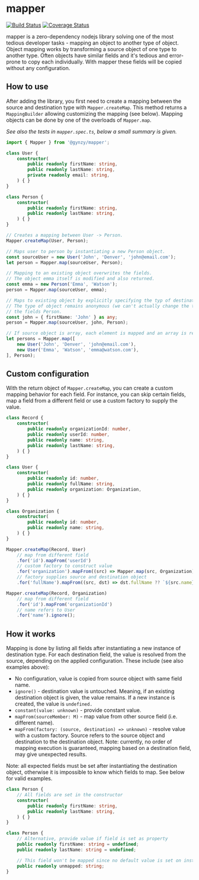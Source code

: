 # mapper

[![Build Status](https://travis-ci.org/gynzy/mapper.svg?branch=master)](https://travis-ci.org/gynzy/mapper)
[![Coverage Status](https://coveralls.io/repos/github/gynzy/mapper/badge.svg?branch=master)](https://coveralls.io/github/gynzy/mapper?branch=master)

mapper is a zero-dependency nodejs library solving one of the most tedious developer tasks - mapping an object to another type of object. Object mapping works by transforming a source object of one type to another type. Often objects have similar fields and it's tedious and error-prone to copy each individually. With mapper these fields will be copied without any configuration.

## How to use

After adding the library, you first need to create a mapping between the source and destination type with `Mapper.createMap`. This method returns a `MappingBuilder` allowing customizing the mapping (see below). Mapping objects can be done by one of the overloads of `Mapper.map`.

_See also the tests in `mapper.spec.ts`, below a small summary is given._

```ts
import { Mapper } from '@gynzy/mapper';

class User {
    constructor(
        public readonly firstName: string,
        public readonly lastName: string,
        private readonly email: string,
    ) { }
}

class Person {
    constructor(
        public readonly firstName: string,
        public readonly lastName: string,
    ) { }
}

// Creates a mapping between User -> Person.
Mapper.createMap(User, Person);

// Maps user to person by instantiating a new Person object.
const sourceUser = new User('John', 'Denver', 'john@email.com');
let person = Mapper.map(sourceUser, Person);

// Mapping to an existing object overwrites the fields.
// The object emma itself is modified and also returned.
const emma = new Person('Emma', 'Watson');
person = Mapper.map(sourceUser, emma);

// Maps to existing object by explicitly specifying the typ of destination object.
// The type of object remains anonymous (we can't actually change the type) but it is mapped with
// the fields Person.
const john = { firstName: 'John' } as any;
person = Mapper.map(sourceUser, john, Person);

// If source object is array, each element is mapped and an array is returned.
let persons = Mapper.map([
    new User('John', 'Denver', 'john@email.com'),
    new User('Emma', 'Watson', 'emma@watson.com'),
], Person);
```

## Custom configuration

With the return object of `Mapper.createMap`, you can create a custom mapping behavior for each field. For instance, you can skip certain fields, map a field from a different field or use a custom factory to supply the value.

```ts
class Record {
    constructor(
        public readonly organizationId: number,
        public readonly userId: number,
        public readonly name: string,
        public readonly lastName: string,
    ) { }
}

class User {
    constructor(
        public readonly id: number,
        public readonly fullName: string,
        public readonly organization: Organization,
    ) { }
}

class Organization {
    constructor(
        public readonly id: number,
        public readonly name: string,
    ) { }
}

Mapper.createMap(Record, User)
    // map from different field
    .for('id').mapFrom('userId')
    // custom factory to construct value
    .for('organization').mapFrom((src) => Mapper.map(src, Organization))
    // factory supplies source and destination object
    .for('fullName').mapFrom((src, dst) => dst.fullName ?? `${src.name} ${src.lastName}`);

Mapper.createMap(Record, Organization)
    // map from different field
    .for('id').mapFrom('organizationId')
    // name refers to User
    .for('name').ignore();
```

## How it works

Mapping is done by listing all fields after instantiating a new instance of destination type. For each destination field, the value is resolved from the source, depending on the applied configuration. These include (see also examples above):

* No configuration, value is copied from source object with same field name.
* `ignore()` - destination value is untouched. Meaning, if an existing destination object is given, the value remains. If a new instance is created, the value is `undefined.`
* `constant(value: unknown)` - provide constant value.
* `mapFrom(sourceMember: M)` - map value from other source field (i.e. different name).
* `mapFrom(factory: (source, destination) => unknown)` - resolve value with a custom factory. Source refers to the source object and destination to the destination object. Note: currently, no order of mapping execution is guaranteed, mapping based on a destination field, may give unexpected results.

Note: all expected fields must be set after instantiating the destination object, otherwise it is impossible to know which fields to map. See below for valid examples.

```ts
class Person {
    // All fields are set in the constructor
    constructor(
        public readonly firstName: string,
        public readonly lastName: string,
    ) { }
}

class Person {
    // Alternative, provide value if field is set as property
    public readonly firstName: string = undefined;
    public readonly lastName: string = undefined;

    // This field won't be mapped since no default value is set on instantion.
    public readonly unmapped: string;
}
```
